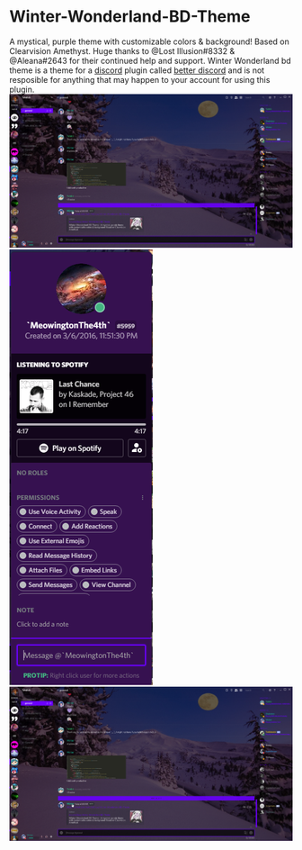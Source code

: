 # Winter-Wonderland-BD-Theme
A mystical, purple theme with customizable colors &amp; background! Based on Clearvision Amethyst.
Huge thanks to @Lost Illusion#8332 &amp; @Aleana#2643 for their continued help and support.
Winter Wonderland bd theme is a theme for a [discord](https://discordapp.com/) plugin called [better discord](https://github.com/rauenzi/BetterDiscordApp/releases) and is not resposible for anything that may happen to your account for using this plugin. 
![Emoji Picker](https://github.com/AutumnClove/Winter-Wonderland-BD-Theme/blob/master/Sample%20Pics/Winter%20Wonderland.png)
![Spotify](https://github.com/AutumnClove/Winter-Wonderland-BD-Theme/blob/master/Sample%20Pics/Spotify.png)
![Winter Wonderland dark](https://github.com/AutumnClove/Winter-Wonderland-BD-Theme/blob/master/Sample%20Pics/Winter%20Wonderland.png)
